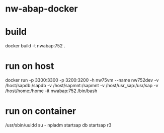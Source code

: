 # nw-abap-docker

# build
docker build -t nwabap:752 .

# run on host
docker run -p 3300:3300 -p 3200:3200 -h nw75vm --name nw752dev -v /host/sapdb:/sapdb -v /host/sapmnt:/sapmnt -v /host/usr_sap:/usr/sap -v /host/home:/home -it nwabap:752 /bin/bash

# run on container
/usr/sbin/uuidd
su - npladm
startsap db
startsap r3
